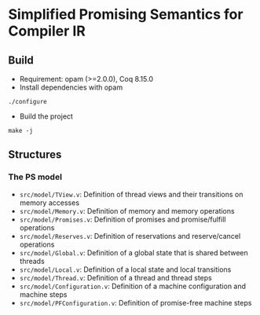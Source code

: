 # Simplified Promising Semantics for Compiler IR


## Build

- Requirement: opam (>=2.0.0), Coq 8.15.0
- Install dependencies with opam
```
./configure
```
- Build the project
```
make -j
```


## Structures

### The PS model
- `src/model/TView.v`: Definition of thread views and their transitions on memory accesses
- `src/model/Memory.v`: Definition of memory and memory operations
- `src/model/Promises.v`: Definition of promises and promise/fulfill operations
- `src/model/Reserves.v`: Definition of reservations and reserve/cancel operations
- `src/model/Global.v`: Definition of a global state that is shared between threads
- `src/model/Local.v`: Definition of a local state and local transitions
- `src/model/Thread.v`: Definition of a thread and thread steps
- `src/model/Configuration.v`: Definition of a machine configuration and machine steps
- `src/model/PFConfiguration.v`: Definition of promise-free machine steps
